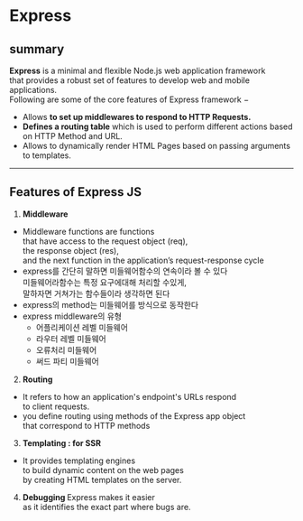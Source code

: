 # Express

## summary

<b>Express</b> is a minimal and flexible Node.js web application framework<br>
that provides a robust set of features to develop web and mobile applications.<br>
Following are some of the core features of Express framework −<br>

- Allows <b>to set up middlewares to respond to HTTP Requests.</b>
- <b>Defines a routing table</b> which is used to perform different actions based on HTTP Method and URL.
- Allows to dynamically render HTML Pages based on passing arguments to templates.

---

## Features of Express JS

1. <b>Middleware</b><br>

- Middleware functions are functions<br>
  that have access to the request object (req),<br>
  the response object (res),<br>
  and the next function in the application’s request-response cycle
- express를 간단히 말하면 미들웨어함수의 연속이라 볼 수 있다<br>
  미들웨어라함수는 특정 요구에대해 처리할 수있게,<br>
  말하자면 거쳐가는 함수들이라 생각하면 된다<br>
- express의 method는 미들웨어를 방식으로 동작한다
- express middleware의 유형
  - 어플리케이션 레벨 미들웨어
  - 라우터 레벨 미들웨어
  - 오류처리 미들웨어
  - 써드 파티 미들웨어

2. <b>Routing </b><br>

- It refers to how an application's endpoint's URLs respond<br>
  to client requests.
- you define routing using methods of the Express app object<br>
  that correspond to HTTP methods

3. <b>Templating : for SSR </b><br>

- It provides templating engines<br>
  to build dynamic content on the web pages<br>
  by creating HTML templates on the server.

4. <b>Debugging </b>
   Express makes it easier <br>
   as it identifies the exact part where bugs are.
